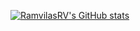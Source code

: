 [![RamvilasRV's GitHub stats](https://github-readme-stats.vercel.app/api?username=RamvilasRV&show_icons=true&theme=radical)](https://github.com/anuraghazra/github-readme-stats)

<!--
**RamvilasRV/RamvilasRV** is a ✨ _special_ ✨ repository because its `README.md` (this file) appears on your GitHub profile.

Here are some ideas to get you started:

- 🔭 I’m currently working on ...
- 🌱 I’m currently learning ...
- 👯 I’m looking to collaborate on ...
- 🤔 I’m looking for help with ...
- 💬 Ask me about ...
- 📫 How to reach me: ...
- 😄 Pronouns: ...
- ⚡ Fun fact: ...
-->
